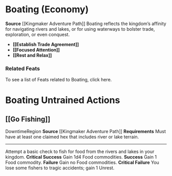 ﻿---
ability: null
ability_boost: null
id: '20'
name: Boating
rarity: Common
skill:
- Boating
source: '[[DATABASE/source/Kingmaker Adventure Path|Kingmaker Adventure Path]]'
trait: null
type: Skill

---
# Boating (Economy)

**Source** [[Kingmaker Adventure Path]]
Boating reflects the kingdom’s affinity for navigating rivers and lakes, or for using waterways to bolster trade, exploration, or even conquest.

* **[[Establish Trade Agreement]]**
* **[[Focused Attention]]**
* **[[Rest and Relax]]**

### Related Feats

To see a list of Feats related to Boating, click here.

# Boating Untrained Actions

## [[Go Fishing]]

<span class="item-trait">Downtime</span><span class="item-trait">Region</span>
**Source** [[Kingmaker Adventure Path]]
**Requirements** Must have at least one claimed hex that includes river or lake terrain.

---
Attempt a basic check to fish for food from the rivers and lakes in your kingdom.
**Critical Success** Gain 1d4 Food commodities.
**Success** Gain 1 Food commodity.
**Failure** Gain no Food commodities.
**Critical Failure** You lose some fishers to tragic accidents; gain 1 Unrest.